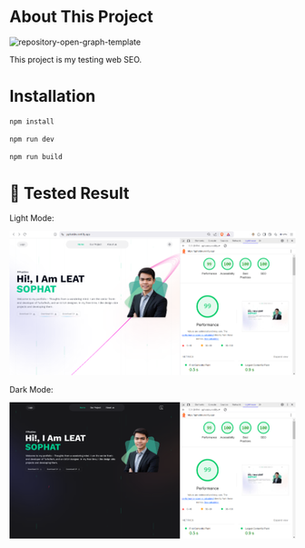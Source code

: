 # About This Project
![repository-open-graph-template](https://github.com/user-attachments/assets/afcfa06d-cb2e-41b3-aa5c-34c87ca4a939)


This project is my testing web SEO.

# Installation

```sh
npm install
```

```sh
npm run dev
```

```sh
npm run build
```


# 🧪 Tested Result

Light Mode:

![Light Mode](./public/assets/screenshots/Screenshot%202024-12-18%20195221.png)

Dark Mode:

![Dark Mode](./public/assets/screenshots/Screenshot%202024-12-18%20195410.png)
